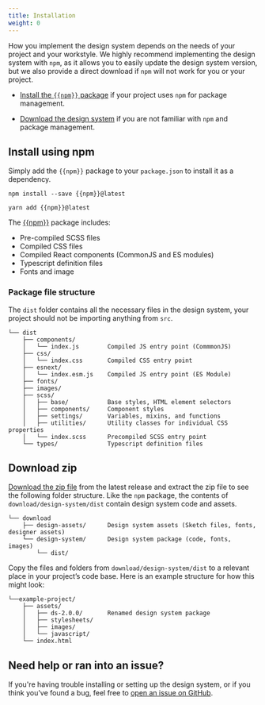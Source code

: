 ```yaml
---
title: Installation
weight: 0
---
```


How you implement the design system depends on the needs of your project and your workstyle. We highly recommend implementing the design system with `npm`, as it allows you to easily update the design system version, but we also provide a direct download if `npm` will not work for you or your project.

- [Install the `{{npm}}` package]({{root}}/startup/installation/#install-using-npm) if your project uses `npm` for package management.

- [Download the design system]({{root}}/startup/installation/#download-zip) if you are not familiar with `npm` and package management.

## Install using npm

Simply add the `{{npm}}` package to your `package.json` to install it as a dependency.

```
npm install --save {{npm}}@latest

yarn add {{npm}}@latest
```

The [{{npm}}](https://www.npmjs.com/package/{{npm}}) package includes:

- Pre-compiled SCSS files
- Compiled CSS files
- Compiled React components (CommonJS and ES modules)
- Typescript definition files
- Fonts and image

### Package file structure

The `dist` folder contains all the necessary files in the design system, your project should not be importing anything from `src`.

```
└── dist
    ├── components/
    │   └── index.js        Compiled JS entry point (CommmonJS)
    ├── css/
    │   └── index.css       Compiled CSS entry point
    ├── esnext/
    │   └── index.esm.js    Compiled JS entry point (ES Module)
    ├── fonts/
    ├── images/
    ├── scss/
    │   ├── base/           Base styles, HTML element selectors
    │   ├── components/     Component styles
    │   ├── settings/       Variables, mixins, and functions
    │   ├── utilities/      Utility classes for individual CSS properties
    │   └── index.scss      Precompiled SCSS entry point
    └── types/              Typescript definition files
```

## Download zip

<a href="{{root}}/download.zip">Download the zip file</a> from the latest release and extract the zip file to see the following folder structure. Like the `npm` package, the contents of `download/design-system/dist` contain design system code and assets.

```
└── download
    ├── design-assets/      Design system assets (Sketch files, fonts, designer assets)
    └── design-system/      Design system package (code, fonts, images)
        └── dist/
```

Copy the files and folders from `download/design-system/dist` to a relevant place in your project’s code base. Here is an example structure for how this might look:

```
└──example-project/
    ├── assets/
    │   ├── ds-2.0.0/       Renamed design system package
    │   ├── stylesheets/
    │   ├── images/
    │   └── javascript/
    └── index.html
```


<h2 id="need-help" class="ds-h2 ds-u-color--primary-darker">Need help or ran into an issue?</h2>

If you're having trouble installing or setting up the design system, or if you think you've found a bug, feel free to [open an issue on GitHub]({{githubUrl}}/issues).
